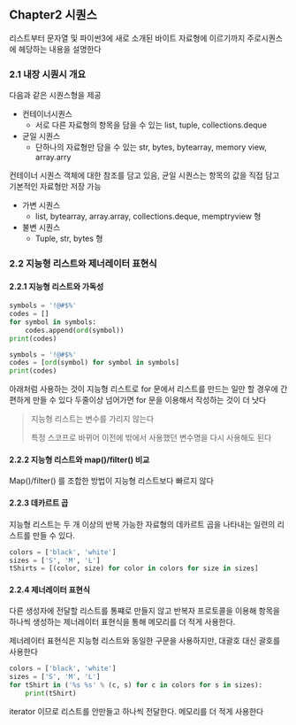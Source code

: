 ## Chapter2 시퀀스

리스트부터 문자열 및 파이썬3에 새로 소개된 바이트 자료형에 이르기까지 주로시퀀스에 헤당하는 내용을 설명한다

### 2.1 내장 시퀀시 개요

다음과 같은 시퀀스형을 제공

- 컨테이너시퀀스
  - 서로 다른 자료형의 항목을 담을 수 있는 list, tuple, collections.deque
- 균일 시퀀스
  - 단하나의 자료형만 담을 수 있는 str, bytes, bytearray, memory view, array.arry

컨테이너 시퀀스 객체에 대한 참조를 담고 있음, 균일 시퀀스는 항목의 값을 직접 담고 기본적인 자료형만 저장 가능

- 가변 시퀀스
  - list, bytearray, array.array, collections.deque, memptryview 형
- 불변 시퀀스
  - Tuple, str, bytes 형

### 2.2 지능형 리스트와 제너레이터 표현식

#### 2.2.1 지능형 리스트와 가독성

```python
symbols = '!@#$%'
codes = []
for symbol in symbols:
    codes.append(ord(symbol))
print(codes)
```

```python
symbols = '!@#$%'
codes = [ord(symbol) for symbol in symbols]
print(codes)
```

아래처럼 사용하는 것이 지능형 리스트로 for 문에서 리스트를 만드는 일만 할 경우에 간편하게 만들 수 있다 두줄이상 넘어가면 for 문을 이용해서 작성하는 것이 더 낫다

> 지능형 리스트는 변수를 가리지 않는다
>
> 특정 스코프로 바뀌어 이전에 밖에서 사용했던 변수명을 다시 사용해도 된다

#### 2.2.2 지능형 리스트와 map()/filter() 비교

Map()/filter() 를 조합한 방법이 지능형 리스트보다 빠르지 않다

#### 2.2.3 데카르트 곱

지능형 리스트는 두 개 이상의 반복 가능한 자료형의 데카르트 곱을 나타내는 일련의 리스트를 만들 수 있다.

```python
colors = ['black', 'white']
sizes = ['S', 'M', 'L']
tShirts = [(color, size) for color in colors for size in sizes]
```

#### 2.2.4 제너레이터 표현식

다른 생성자에 전달할 리스트를 통쨰로 만들지 않고 반복자 프로토콜을 이용해 항목을 하나씩 생성하는 제너레이터 표현식을 통해 메모리를 더 적게 사용한다.

제너레이터 표현식은 지능형 리스트와 동일한 구문을 사용하지만, 대괄호 대신 괄호를 사용한다

```python
colors = ['black', 'white']
sizes = ['S', 'M', 'L']
for tShirt in ('%s %s' % (c, s) for c in colors for s in sizes):
    print(tShirt)
```

iterator 이므로 리스트를 안만들고 하나씩 전달한다. 메모리를 더 적게 사용한다